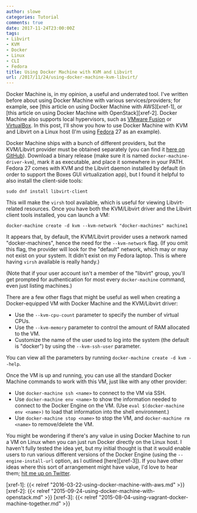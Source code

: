 ```yaml
---
author: slowe
categories: Tutorial
comments: true
date: 2017-11-24T23:00:00Z
tags:
- Libvirt
- KVM
- Docker
- Linux
- CLI
- Fedora
title: Using Docker Machine with KVM and Libvirt
url: /2017/11/24/using-docker-machine-kvm-libvirt/
---
```


Docker Machine is, in my opinion, a useful and underrated tool. I've written before about using Docker Machine with various services/providers; for example, see [this article on using Docker Machine with AWS][xref-1], or [this article on using Docker Machine with OpenStack][xref-2]. Docker Machine also supports local hypervisors, such as [VMware Fusion][link-3] or [VirtualBox][link-4]. In this post, I'll show you how to use Docker Machine with KVM and Libvirt on a Linux host (I'm using [Fedora][link-2] 27 as an example).<!--more-->

Docker Machine ships with a bunch of different providers, but the KVM/Libvirt provider must be obtained separately (you can find it [here on GitHub][link-1]). Download a binary release (make sure it is named `docker-machine-driver-kvm`), mark it as executable, and place it somewhere in your PATH. Fedora 27 comes with KVM and the Libvirt daemon installed by default (in order to support the Boxes GUI virtualization app), but I found it helpful to also install the client-side tools:

    sudo dnf install libvirt-client

This will make the `virsh` tool available, which is useful for viewing Libvirt-related resources. Once you have both the KVM/Libvirt driver and the Libvirt client tools installed, you can launch a VM:

    docker-machine create -d kvm --kvm-network "docker-machines" machine1

It appears that, by default, the KVM/Libvirt provider uses a network named "docker-machines", hence the need for the `--kvm-network` flag. (If you omit this flag, the provider will look for the "default" network, which may or may not exist on your system. It didn't exist on my Fedora laptop. This is where having `virsh` available is really handy.)

(Note that if your user account isn't a member of the "libvirt" group, you'll get prompted for authentication for most every `docker-machine` command, even just listing machines.)

There are a few other flags that might be useful as well when creating a Docker-equipped VM with Docker Machine and the KVM/Libvirt driver:

* Use the `--kvm-cpu-count` parameter to specify the number of virtual CPUs.
* Use the `--kvm-memory` parameter to control the amount of RAM allocated to the VM.
* Customize the name of the user used to log into the system (the default is "docker") by using the `--kvm-ssh-user` parameter.

You can view all the parameters by running `docker-machine create -d kvm --help`.

Once the VM is up and running, you can use all the standard Docker Machine commands to work with this VM, just like with any other provider:

* Use `docker-machine ssh <name>` to connect to the VM via SSH.
* Use `docker-machine env <name>` to show the information needed to connect to the Docker Engine on the VM. (Use `eval $(docker-machine env <name>)` to load that information into the shell environment.)
* Use `docker-machine stop <name>` to stop the VM, and `docker-machine rm <name>` to remove/delete the VM.

You might be wondering if there's any value in using Docker Machine to run a VM on Linux when you can just run Docker directly on the Linux host. I haven't fully tested the idea yet, but my initial thought is that it would enable users to run various different versions of the Docker Engine (using the `--engine-install-url` option, as I outlined [here][xref-3]). If you have other ideas where this sort of arrangement might have value, I'd love to hear them; [hit me up on Twitter][link-5].



[link-1]: https://github.com/dhiltgen/docker-machine-kvm
[link-2]: https://getfedora.org/
[link-3]: http://www.vmware.com/products/fusion.html
[link-4]: https://www.virtualbox.org/
[link-5]: https://twitter.com/scott_lowe
[xref-1]: {{< relref "2016-03-22-using-docker-machine-with-aws.md" >}}
[xref-2]: {{< relref "2015-09-24-using-docker-machine-with-openstack.md" >}}
[xref-3]: {{< relref "2015-08-04-using-vagrant-docker-machine-together.md" >}}
